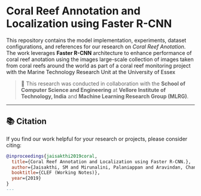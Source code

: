 # Coral Reef Annotation and Localization using Faster R-CNN

This repository contains the model implementation, experiments, dataset configurations, and references for our research on *Coral Reef Anotation*. 
The work leverages **Faster R-CNN** architecture to enhance performance of coral reef anotation using the images large-scale collection of images taken from coral reefs 
around the world as part of a coral reef monitoring project with the Marine Technology Research Unit at the University of Essex

> 🔬 This research was conducted in collaboration with the  **School of Computer Science and Engineering** at **Vellore Institute of Technology, India** and **Machine Learning Research Group (MLRG)**.

---

## 📚 Citation

If you find our work helpful for your research or projects, please consider citing:

```bibtex
@inproceedings{jaisakthi2019coral,
  title={Coral Reef Annotation and Localization using Faster R-CNN.},
  author={Jaisakthi, SM and Mirunalini, Palaniappan and Aravindan, Chandrabose},
  booktitle={CLEF (Working Notes)},
  year={2019}
}
---

